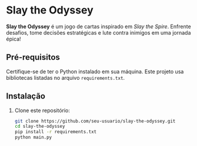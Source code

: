 # Slay the Odyssey

**Slay the Odyssey** é um jogo de cartas inspirado em *Slay the Spire*. Enfrente desafios, tome decisões estratégicas e lute contra inimigos em uma jornada épica!

## Pré-requisitos

Certifique-se de ter o Python instalado em sua máquina. Este projeto usa bibliotecas listadas no arquivo `requirements.txt`.

## Instalação

1. Clone este repositório:
   ```bash
   git clone https://github.com/seu-usuario/slay-the-odyssey.git
   cd slay-the-odyssey
   pip install -r requirements.txt
   python main.py
